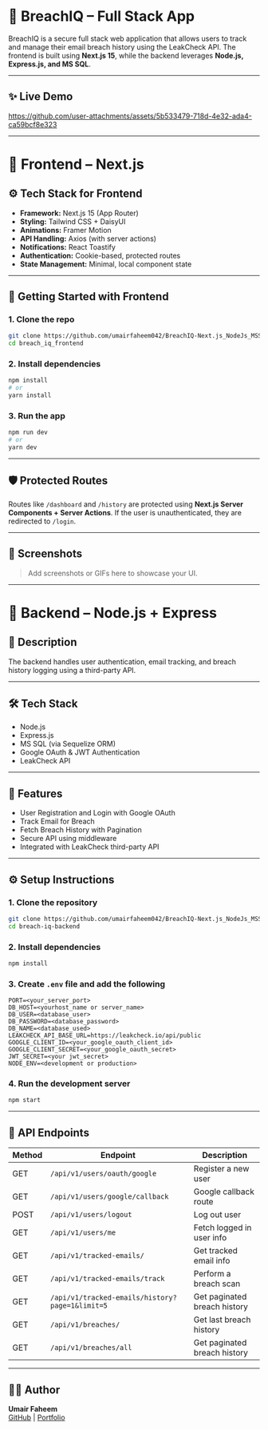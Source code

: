 # 🔐 BreachIQ – Full Stack App

BreachIQ is a secure full stack web application that allows users to track and manage their email breach history using the LeakCheck API. The frontend is built using **Next.js 15**, while the backend leverages **Node.js, Express.js, and MS SQL**.

---

## ✨ Live Demo

https://github.com/user-attachments/assets/5b533479-718d-4e32-ada4-ca59bcf8e323

---

# 🧩 Frontend – Next.js

## ⚙️ Tech Stack for Frontend

- **Framework:** Next.js 15 (App Router)
- **Styling:** Tailwind CSS + DaisyUI
- **Animations:** Framer Motion
- **API Handling:** Axios (with server actions)
- **Notifications:** React Toastify
- **Authentication:** Cookie-based, protected routes
- **State Management:** Minimal, local component state

---

## 🚀 Getting Started with Frontend

### 1. Clone the repo

```bash
git clone https://github.com/umairfaheem042/BreachIQ-Next.js_NodeJs_MSSQL.git
cd breach_iq_frontend
```

### 2. Install dependencies

```bash
npm install
# or
yarn install
```

### 3. Run the app

```bash
npm run dev
# or
yarn dev
```

---

## 🛡️ Protected Routes

Routes like `/dashboard` and `/history` are protected using **Next.js Server Components + Server Actions**. If the user is unauthenticated, they are redirected to `/login`.

---

## 📸 Screenshots

> Add screenshots or GIFs here to showcase your UI.

---

# 🧠 Backend – Node.js + Express

## 📄 Description

The backend handles user authentication, email tracking, and breach history logging using a third-party API.

---

## 🛠 Tech Stack

- Node.js
- Express.js
- MS SQL (via Sequelize ORM)
- Google OAuth & JWT Authentication
- LeakCheck API

---

## 🚀 Features

- User Registration and Login with Google OAuth
- Track Email for Breach
- Fetch Breach History with Pagination
- Secure API using middleware
- Integrated with LeakCheck third-party API

---

## ⚙️ Setup Instructions

### 1. Clone the repository

```bash
git clone https://github.com/umairfaheem042/BreachIQ-Next.js_NodeJs_MSSQL.git
cd breach-iq-backend
```

### 2. Install dependencies

```bash
npm install
```

### 3. Create `.env` file and add the following

```env
PORT=<your_server_port>
DB_HOST=<yourhost_name or server_name>
DB_USER=<database_user>
DB_PASSWORD=<database_password>
DB_NAME=<database_used>
LEAKCHECK_API_BASE_URL=https://leakcheck.io/api/public
GOOGLE_CLIENT_ID=<your_google_oauth_client_id>
GOOGLE_CLIENT_SECRET=<your_google_oauth_secret>
JWT_SECRET=<your jwt_secret>
NODE_ENV=<development or production>
```

### 4. Run the development server

```bash
npm start
```

---

## 📡 API Endpoints

| Method | Endpoint                                        | Description                  |
| ------ | ----------------------------------------------- | ---------------------------- |
| GET    | `/api/v1/users/oauth/google`                    | Register a new user          |
| GET    | `/api/v1/users/google/callback`                 | Google callback route        |
| POST   | `/api/v1/users/logout`                          | Log out user                 |
| GET    | `/api/v1/users/me`                              | Fetch logged in user info    |
| GET    | `/api/v1/tracked-emails/`                       | Get tracked email info       |
| GET    | `/api/v1/tracked-emails/track`                  | Perform a breach scan        |
| GET    | `/api/v1/tracked-emails/history?page=1&limit=5` | Get paginated breach history |
| GET    | `/api/v1/breaches/`                             | Get last breach history      |
| GET    | `/api/v1/breaches/all`                          | Get paginated breach history |

---

## 👨‍💻 Author

**Umair Faheem**  
[GitHub](https://github.com/UmairFaheem042) | [Portfolio](https://umairfaheem.framer.website)
